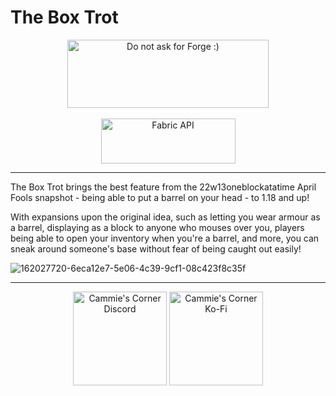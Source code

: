 # **The Box Trot**

<p align="center">
<img src="https://cdn.discordapp.com/attachments/732731816250834965/853310224828203078/ispentwaytoolongonthispleasehelp.png" width="322" height="109" title="Do not ask for Forge :)" alt="Do not ask for Forge :)">
  <br><br>
<a href="https://www.curseforge.com/minecraft/mc-mods/fabric-api"><img src="https://i.imgur.com/Ol1Tcf8.png" width="215" height="72" title="Fabric API" alt="Fabric API"></a>
</p>

---

The Box Trot brings the best feature from the 22w13oneblockatatime April Fools snapshot - being able to put a barrel on your head - to 1.18 and up!

With expansions upon the original idea, such as letting you wear armour as a barrel, displaying as a block to anyone who mouses over you, players being able to open your inventory when you're a barrel, and more, you can sneak around someone's base without fear of being caught out easily!

![162027720-6eca12e7-5e06-4c39-9cf1-08c423f8c35f](https://user-images.githubusercontent.com/16853086/162028518-daff98ce-55ce-43b0-8d06-5b398659779a.png)

---

<p align="center">
  <a href="https://discord.gg/f5dFYWX"><img src="https://cammiescorner.dev/images/extras/discord.png" width="150" height="150" title="Cammie's Corner" alt="Cammie's Corner Discord"></a>
  <a href="https://ko-fi.com/camellias"><img src="https://cammiescorner.dev/images/extras/kofi.png" width="150" height="150" title="Cammie's Corner" alt="Cammie's Corner Ko-Fi"></a>
</p>
